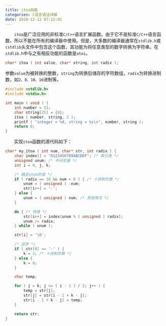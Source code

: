 ```yaml
---
title: itoa函数
categories: C语言语法详解
date: 2018-12-12 07:12:02
---
```

&emsp;&emsp;`itoa`是广泛应用的非标准`C/C++`语言扩展函数。由于它不是标准`C/C++`语言函数，所以不能在所有的编译器中使用。但是，大多数的编译器通常在`stdlib.h`或`cstdlib`头文件中包含这个函数，其功能为将任意类型的数字转换为字符串。在`stdlib.h`中与之有相反功能的函数是`atoi`。<!--more-->

``` cpp
char* itoa ( int value, char* string, int radix );
```

参数`value`为被转换的整数，`string`为转换后储存的字符数组，`radix`为转换进制数，如`2、8、10、16`进制等。

``` cpp
#include <stdlib.h>
#include <stdio.h>

int main ( void ) {
    int number = 51;
    char string[25] = {0};
    itoa ( number, string, 2 );
    printf ( "integer = %d, string = %s\n", number, string );
    return 0;
}
```

&emsp;&emsp;实现`itoa`函数的源代码如下：

``` cpp
char* my_itoa ( int num, char* str, int radix ) {
    char index[] = "0123456789ABCDEF"; /* 索引表 */
    unsigned unum; /* 中间变量 */
    int i = 0, j, k;

    /* 确定unum的值 */
    if ( radix == 10 && num < 0 ) { /* 十进制负数 */
        unum = ( unsigned ) -num;
        str[i++] = '-';
    } else {
        unum = ( unsigned ) num; /* 其他情况 */
    }

    do { /* 转换 */
        str[i++] = index[unum % ( unsigned ) radix];
        unum /= radix;
    } while ( unum );

    str[i] = '\0';

    /* 逆序 */
    if ( str[0] == '-' ) {
        k = 1; /* 十进制负数 */
    } else {
        k = 0;
    }

    char temp;

    for ( j = k; j <= ( i - 1 ) / 2; j++ ) {
        temp = str[j];
        str[j] = str[i - 1 + k - j];
        str[i - 1 + k - j] = temp;
    }

    return str;
}
```